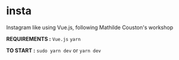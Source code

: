 # insta
Instagram like using Vue.js, following Mathilde Couston's workshop

**REQUIREMENTS :** ```Vue.js``` ```yarn```

**TO START :** ```sudo yarn dev``` or ```yarn dev```

